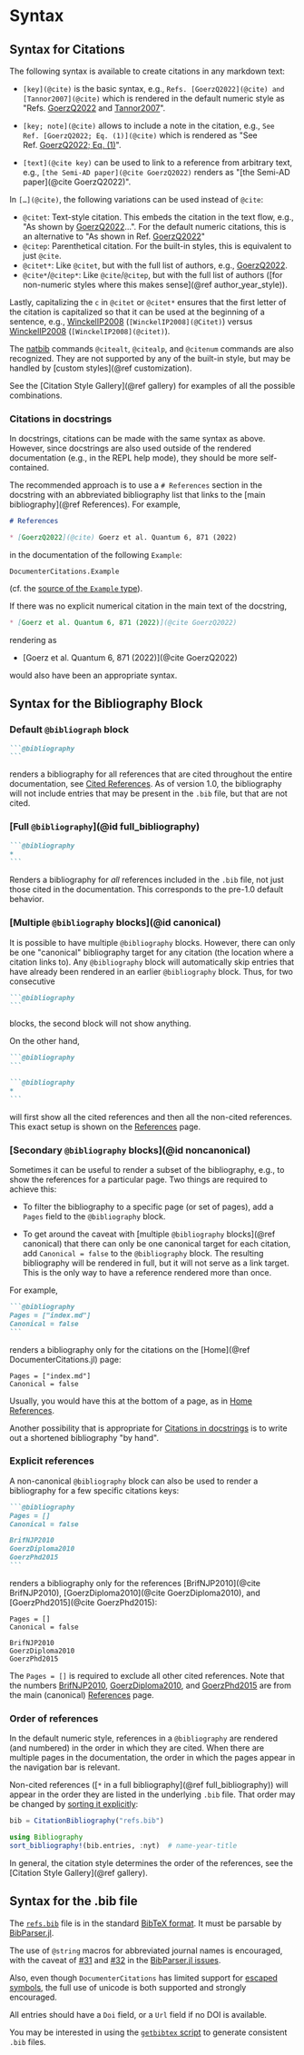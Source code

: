 # Syntax


## Syntax for Citations

The following syntax is available to create citations in any markdown text:

* `[key](@cite)` is the basic syntax, e.g., `Refs. [GoerzQ2022](@cite) and [Tannor2007](@cite)` which is rendered in the default numeric style as "Refs. [GoerzQ2022](@cite) and [Tannor2007](@cite)".

* `[key; note](@cite)` allows to include a note in the citation, e.g., `See Ref. [GoerzQ2022; Eq. (1)](@cite)` which is rendered as "See Ref. [GoerzQ2022; Eq. (1)](@cite)".

* `[text](@cite key)` can be used to link to a reference from arbitrary text, e.g., `[the Semi-AD paper](@cite GoerzQ2022)` renders as "[the Semi-AD paper](@cite GoerzQ2022)".

In `[…](@cite)`, the following variations can be used instead of `@cite`:

* `@citet`: Text-style citation. This embeds the citation in the text flow, e.g., "As shown by [GoerzQ2022](@citet)…". For the default numeric citations, this is an alternative to "As shown in Ref. [GoerzQ2022](@cite)"
* `@citep`: Parenthetical citation. For the built-in styles, this is equivalent to just `@cite`.
* `@citet*`: Like `@citet`, but with the full list of authors, e.g., [GoerzQ2022](@citet*).
* `@cite*`/`@citep*`: Like `@cite`/`@citep`, but with the full list of authors ([for non-numeric styles where this makes sense](@ref author_year_style)).

Lastly, capitalizing the `c` in `@citet` or `@citet*` ensures that the first letter of the citation is capitalized so that it can be used at the beginning of a sentence, e.g., [WinckelIP2008](@Citet) (`[WinckelIP2008](@Citet)`) versus [WinckelIP2008](@citet) (`[WinckelIP2008](@citet)`).

The [natbib](https://mirrors.rit.edu/CTAN/macros/latex/contrib/natbib/natnotes.pdf) commands `@citealt`, `@citealp`, and `@citenum` commands are also recognized. They are not supported by any of the built-in style, but  may be handled by [custom styles](@ref customization).

See the [Citation Style Gallery](@ref gallery) for examples of all the possible combinations.


### Citations in docstrings

In docstrings, citations can be made with the same syntax as above. However, since docstrings are also used outside of the rendered documentation (e.g., in the REPL help mode), they should be more self-contained.

The recommended approach is to use a `# References` section in the docstring with an abbreviated bibliography list that links to the [main bibliography](@ref References). For example,

```markdown
# References

* [GoerzQ2022](@cite) Goerz et al. Quantum 6, 871 (2022)
```

in the documentation of the following `Example`:

```@docs
DocumenterCitations.Example
```

(cf. the [source of the `Example` type](https://github.com/JuliaDocs/DocumenterCitations.jl/blob/3b208240f29f9fe7104d27c90f0c324517d18ba6/src/DocumenterCitations.jl#L100-L110)).

If there was no explicit numerical citation in the main text of the docstring,

```markdown
* [Goerz et al. Quantum 6, 871 (2022)](@cite GoerzQ2022)
```

rendering as

* [Goerz et al. Quantum 6, 871 (2022)](@cite GoerzQ2022)

would also have been an appropriate syntax.


## Syntax for the Bibliography Block

### Default `@bibliograph` block

~~~markdown
```@bibliography
```
~~~

renders a bibliography for all references that are cited throughout the entire documentation, see [Cited References](@ref). As of version 1.0, the bibliography will not include entries that may be present in the `.bib` file, but that are not cited.


### [Full `@bibliography`](@id full_bibliography)

~~~markdown
```@bibliography
*
```
~~~

Renders a bibliography for *all* references included in the `.bib` file, not just those cited in the documentation. This corresponds to the pre-1.0 default behavior.


### [Multiple `@bibliography` blocks](@id canonical)

It is possible to have multiple `@bibliography` blocks. However, there can only be one "canonical" bibliography target for any citation (the location where a citation links to). Any `@bibliography` block will automatically skip entries that have already been rendered in an earlier `@bibliography` block. Thus, for two consecutive

~~~markdown
```@bibliography
```
~~~

blocks, the second block will not show anything.

On the other hand,
~~~markdown
```@bibliography
```

```@bibliography
*
```
~~~
will first show all the cited references and then all the non-cited references.
This exact setup is shown on the [References](@ref) page.

### [Secondary `@bibliography` blocks](@id noncanonical)

Sometimes it can be useful to render a subset of the bibliography, e.g., to show the references for a particular page. Two things are required to achieve this:

* To filter the bibliography to a specific page (or set of pages), add a `Pages` field to the `@bibliography` block.

* To get around the caveat with [multiple `@bibliography` blocks](@ref canonical) that there can only be one canonical target for each citation, add `Canonical = false` to the `@bibliography` block. The resulting bibliography will be rendered in full, but it will not serve as a link target. This is the only way to have a reference rendered more than once.

For example,

~~~markdown
```@bibliography
Pages = ["index.md"]
Canonical = false
```
~~~

renders a bibliography only for the citations on the [Home](@ref DocumenterCitations.jl) page:

```@bibliography
Pages = ["index.md"]
Canonical = false
```

Usually, you would have this at the bottom of a page, as in [Home References](@ref).

Another possibility that is appropriate for [Citations in docstrings](@ref) is to write out a shortened bibliography "by hand".


### Explicit references

A non-canonical `@bibliography` block can also be used to render a bibliography for a few specific citations keys:

~~~markdown
```@bibliography
Pages = []
Canonical = false

BrifNJP2010
GoerzDiploma2010
GoerzPhd2015
```
~~~

renders a bibliography only for the references
[BrifNJP2010](@cite BrifNJP2010),
[GoerzDiploma2010](@cite GoerzDiploma2010), and [GoerzPhd2015](@cite GoerzPhd2015):

```@bibliography
Pages = []
Canonical = false

BrifNJP2010
GoerzDiploma2010
GoerzPhd2015
```

The `Pages = []` is required to exclude all other cited references.
Note that the numbers [BrifNJP2010](@cite), [GoerzDiploma2010](@cite), and [GoerzPhd2015](@cite) are from the main (canonical) [References](@ref) page.

### Order of references

In the default numeric style, references in a `@bibliography` are rendered (and numbered) in the order in which they are cited. When there are multiple pages in the documentation, the order in which the pages appear in the navigation bar is relevant.

Non-cited references ([`*` in a full bibliography](@ref full_bibliography)) will appear in the order they are listed in the underlying `.bib` file. That order may be changed by [sorting it explicitly](https://humans-of-julia.github.io/Bibliography.jl/stable/#Bibliography.sort_bibliography!):

```julia
bib = CitationBibliography("refs.bib")

using Bibliography
sort_bibliography!(bib.entries, :nyt)  # name-year-title
```

In general, the citation style determines the order of the references, see the [Citation Style Gallery](@ref gallery).


## Syntax for the .bib file

The [`refs.bib`](./refs.bib) file is in the standard [BibTeX format](https://www.bibtex.com/g/bibtex-format/). It must be parsable by [BibParser.jl](https://github.com/Humans-of-Julia/BibParser.jl).

The use of `@string` macros for abbreviated journal names is encouraged, with the caveat of [#31](https://github.com/Humans-of-Julia/BibParser.jl/issues/31) and [#32](https://github.com/Humans-of-Julia/BibParser.jl/issues/32) in the [BibParser.jl issues](https://github.com/Humans-of-Julia/BibParser.jl/issues).

Also, even though `DocumenterCitations` has limited support for [escaped symbols](http://www.bibtex.org/SpecialSymbols/), the full use of unicode is both supported and strongly encouraged.

All entries should have a `Doi` field, or a `Url` field if no DOI is available.

You may be interested in using the [`getbibtex` script](https://github.com/goerz/getbibtex) to generate consistent `.bib` files.
